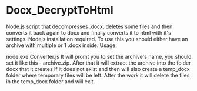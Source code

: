 # Docx_DecryptToHtml
Node.js script that decompresses .docx, deletes some files and then converts it back again to docx and finally converts it to html with it's settings.
Nodejs installation required.
To use this you should either have an archive with multiple or 1 .docx inside.
Usage: 

node.exe Converter.js
It will promt you to set the archive's name, you should set it like this - archive.zip.
After that it will extract the archive into the folder docx that it creates if it does not exist and then will also create a temp_docx folder where temporary files will be left. After the work it will delete the files in the temp_docx folder and will exit.


